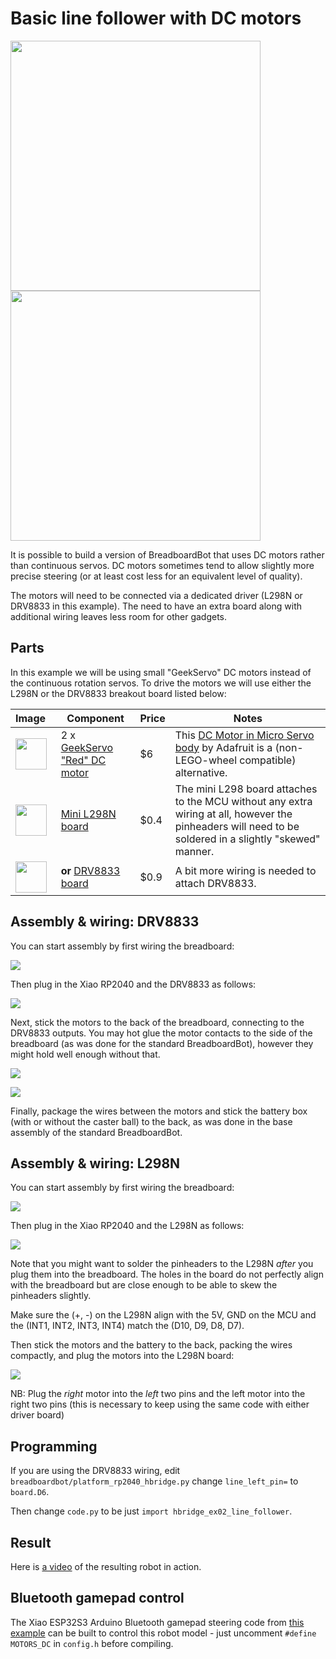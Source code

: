 # Basic line follower with DC motors

<img src="../img/example-hbridge-line-follower.jpg" width="400"/>
<img src="../img/example-hbridge-line-follower-2.jpg" width="400"/>

It is possible to build a version of BreadboardBot that uses DC motors rather than continuous servos. DC motors sometimes tend to allow slightly more precise steering (or at least cost less for an equivalent level of quality).

The motors will need to be connected via a dedicated driver (L298N or DRV8833 in this example). The need to have an extra board along with additional wiring leaves less room for other gadgets.

## Parts

In this example we will be using small "GeekServo" DC motors instead of the continuous rotation servos. To drive the motors we will use either the L298N or the DRV8833 breakout board listed below:

| **Image**&nbsp;&nbsp; | **Component** | **Price** | **Notes** |
| --------------------- | ------------- | --------- | --------- |
| <img src="../img/part-dcmotor.jpg" width="50"> | 2 x [GeekServo "Red" DC motor](https://aliexpress.com/item/33010305970.html) | $6 | This [DC Motor in Micro Servo body](https://www.adafruit.com/product/2941) by Adafruit is a (non-LEGO-wheel compatible) alternative.
| <img src="../img/part-l298n.jpg" width="50"> | [Mini L298N board](https://aliexpress.com/item/1005005326813422.html) | $0.4 | The mini L298 board attaches to the MCU without any extra wiring at all, however the pinheaders will need to be soldered in a slightly "skewed" manner.
| <img src="../img/part-drv8833.jpg" width="50"> | **or** [DRV8833 board](https://www.aliexpress.com/item/1005006208060940.html) | $0.9 | A bit more wiring is needed to attach DRV8833.

## Assembly & wiring: DRV8833

You can start assembly by first wiring the breadboard:

![](../img/example-hbridge-line-follower-wiring.jpg)

Then plug in the Xiao RP2040 and the DRV8833 as follows:

![](../img/example-hbridge-line-follower-wiring-2.jpg)

Next, stick the motors to the back of the breadboard, connecting to the DRV8833 outputs. You may hot glue the motor contacts to the side of the breadboard (as was done for the standard BreadboardBot), however they might hold well enough without that.

![](../img/example-hbridge-line-follower-motors.jpg)

![](../img/example-hbridge-line-follower-motors-2.jpg)

Finally, package the wires between the motors and stick the battery box (with or without the caster ball) to the back, as was done in the base assembly of the standard BreadboardBot.

## Assembly & wiring: L298N

You can start assembly by first wiring the breadboard:

![](../img/example-hbridge-line-follower-wiring-l298n.jpg)

Then plug in the Xiao RP2040 and the L298N as follows:

![](../img/example-hbridge-line-follower-wiring-l298n-2.jpg)

Note that you might want to solder the pinheaders to the L298N *after* you plug them into the breadboard. The holes in the board do not perfectly align with the breadboard but are close enough to be able to skew the pinheaders slightly.

Make sure the (+, -) on the L298N align with the 5V, GND on the MCU and the (INT1, INT2, INT3, INT4) match the (D10, D9, D8, D7).

Then stick the motors and the battery to the back, packing the wires compactly, and plug the motors into the L298N board:

![](../img/example-hbridge-line-follower-motors-l298n.jpg)

NB: Plug the *right* motor into the *left* two pins and the left motor into the right two pins (this is necessary to keep using the same code with either driver board)

## Programming

If you are using the DRV8833 wiring, edit `breadboardbot/platform_rp2040_hbridge.py` change `line_left_pin=` to `board.D6`.

Then change `code.py` to be just `import hbridge_ex02_line_follower`.

## Result
  
Here is [a video](https://youtu.be/8-w4K21s5hc) of the resulting robot in action.

## Bluetooth gamepad control

The Xiao ESP32S3 Arduino Bluetooth gamepad steering code from [this example](bluepad32.md) can be built to control this robot model - just uncomment `#define MOTORS_DC` in `config.h` before compiling.
